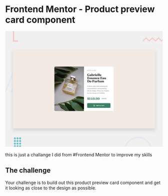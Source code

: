 # Frontend Mentor - Product preview card component

![Design preview for the Product preview card component coding challenge](./design/desktop-preview.jpg)

this is just a challange I did from #Frontend Mentor to improve my skills
## The challenge

Your challenge is to build out this product preview card component and get it looking as close to the design as possible.

